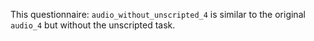 This questionnaire: `audio_without_unscripted_4` is similar to the original `audio_4` but without the unscripted task.
